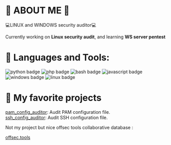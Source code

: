 # :mega: ABOUT ME :mega: 

:computer:LINUX and WINDOWS security auditor:computer:

Currently working on **Linux security audit**, and learning **WS server pentest**


# :wrench: Languages and Tools:
<p>
    <img src="https://img.shields.io/badge/-python-green" alt="python badge">
    <img src="https://img.shields.io/badge/-php-blue" alt="php badge">
    <img src="https://img.shields.io/badge/-bash-orange" alt="bash badge">
    <img src="https://img.shields.io/badge/-javascript-yellow" alt="javascript badge">
    <img src="https://img.shields.io/badge/-windows-purple" alt="windows badge">
    <img src="https://img.shields.io/badge/-linux-pink" alt="linux badge">
</p>


 # :hammer: My favorite projects 
 
 [pam_config_auditor](https://github.com/ErwDt/pam_config_auditor): Audit PAM configuration file.  
 [ssh_config_auditor](https://github.com/ErwDt/ssh_config_auditor): Audit SSH configuration file.  

Not my project but nice offsec tools collaborative database : 

[offsec.tools](https://github.com/gwen001/offsectools_www)
